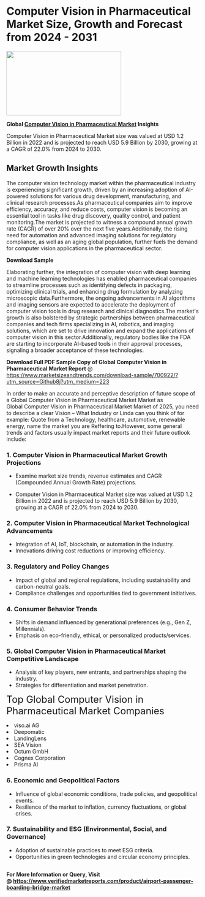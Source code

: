 <H1>Computer Vision in Pharmaceutical Market Size, Growth and Forecast from 2024 - 2031</H1><img class="aligncenter size-medium wp-image-584254" src="https://thirdeyenews.in/wp-content/uploads/2024/09/Global-Market-Research-300x168.jpeg" alt="" width="300" height="168" /><p><strong>Global&nbsp;<a href="https://www.marketsizeandtrends.com/download-sample/700922/?utm_source=Github8j?utm_medium=223">Computer Vision in Pharmaceutical Market</a> Insights</strong></p><p>Computer Vision in Pharmaceutical Market size was valued at USD 1.2 Billion in 2022 and is projected to reach USD 5.9 Billion by 2030, growing at a CAGR of 22.0% from 2024 to 2030.</p><p><h2>Market Growth Insights</h2> <p>The computer vision technology market within the pharmaceutical industry is experiencing significant growth, driven by an increasing adoption of AI-powered solutions for various drug development, manufacturing, and clinical research processes.As pharmaceutical companies aim to improve efficiency, accuracy, and reduce costs, computer vision is becoming an essential tool in tasks like drug discovery, quality control, and patient monitoring.The market is projected to witness a compound annual growth rate (CAGR) of over 20% over the next five years.Additionally, the rising need for automation and advanced imaging solutions for regulatory compliance, as well as an aging global population, further fuels the demand for computer vision applications in the pharmaceutical sector.</p> <p><strong>Download Sample</strong></p> <p>Elaborating further, the integration of computer vision with deep learning and machine learning technologies has enabled pharmaceutical companies to streamline processes such as identifying defects in packaging, optimizing clinical trials, and enhancing drug formulation by analyzing microscopic data.Furthermore, the ongoing advancements in AI algorithms and imaging sensors are expected to accelerate the deployment of computer vision tools in drug research and clinical diagnostics.The market's growth is also bolstered by strategic partnerships between pharmaceutical companies and tech firms specializing in AI, robotics, and imaging solutions, which are set to drive innovation and expand the applications of computer vision in this sector.Additionally, regulatory bodies like the FDA are starting to incorporate AI-based tools in their approval processes, signaling a broader acceptance of these technologies.<p><span class=""><strong>Download Full PDF Sample Copy of Global Computer Vision in Pharmaceutical Market Report</strong> @ <a href="https://www.marketsizeandtrends.com/download-sample/700922/?utm_source=Github8j?utm_medium=223" target="_blank">https://www.marketsizeandtrends.com/download-sample/700922/?utm_source=Github8j?utm_medium=223</a></span></p><p>In order to make an accurate and perceptive description of future scope of a Global&nbsp;Computer Vision in Pharmaceutical Market Market as Global&nbsp;Computer Vision in Pharmaceutical Market Market of 2025, you need to describe a clear Vision &ndash; What Industry or Linda can you think of for example: Quote from a Technology, healthcare, automotive, renewable energy, name the market you are Reffering to.However, some general trends and factors usually impact market reports and their future outlook include:</p><h3>1.&nbsp;<strong>Computer Vision in Pharmaceutical Market Growth Projections</strong></h3><ul><li>Examine market size trends, revenue estimates and CAGR (Compounded Annual Growth Rate) projections.</li><li><p>Computer Vision in Pharmaceutical Market size was valued at USD 1.2 Billion in 2022 and is projected to reach USD 5.9 Billion by 2030, growing at a CAGR of 22.0% from 2024 to 2030.</p></li></ul><h3>2.&nbsp;<strong>Computer Vision in Pharmaceutical Market Technological Advancements</strong></h3><ul><li>Integration of AI, IoT, blockchain, or automation in the industry.</li><li>Innovations driving cost reductions or improving efficiency.</li></ul><h3>3.&nbsp;<strong>Regulatory and Policy Changes</strong></h3><ul><li>Impact of global and regional regulations, including sustainability and carbon-neutral goals.</li><li>Compliance challenges and opportunities tied to government initiatives.</li></ul><h3>4.&nbsp;<strong>Consumer Behavior Trends</strong></h3><ul><li>Shifts in demand influenced by generational preferences (e.g., Gen Z, Millennials).</li><li>Emphasis on eco-friendly, ethical, or personalized products/services.</li></ul><h3>5.&nbsp;<strong>Global Computer Vision in Pharmaceutical Market Competitive Landscape</strong></h3><ul><li>Analysis of key players, new entrants, and partnerships shaping the industry.</li><li>Strategies for differentiation and market penetration.</li></ul><p data-pm-slice="1 1 []"><span style="color: inherit; font-family: inherit; font-size: 25px;">Top Global Computer Vision in Pharmaceutical Market Companies</span></p><div class="" data-test-id=""><p><li>viso.ai AG</li><li> Deepomatic</li><li> LandingLens</li><li> SEA Vision</li><li> Octum GmbH</li><li> Cognex Corporation</li><li> Prisma AI</li></p></div><h3>6.&nbsp;<strong>Economic and Geopolitical Factors</strong></h3><ul><li>Influence of global economic conditions, trade policies, and geopolitical events.</li><li>Resilience of the market to inflation, currency fluctuations, or global crises.</li></ul><h3>7.&nbsp;<strong>Sustainability and ESG (Environmental, Social, and Governance)</strong></h3><ul><li>Adoption of sustainable practices to meet ESG criteria.</li><li>Opportunities in green technologies and circular economy principles.</li></ul><h2><strong style="font-size: 14px;">For More Information or Query, Visit @&nbsp;</strong><a style="background-color: #ffffff; font-size: 14px;" href="https://www.marketsizeandtrends.com/report/computer-vision-in-pharmaceutical-market/" target="_blank">https://www.verifiedmarketreports.com/product/airport-passenger-boarding-bridge-market</a></h2>